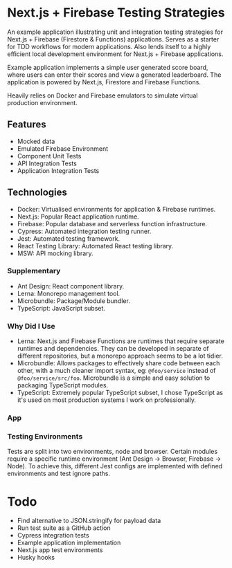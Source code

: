 # Next.js + Firebase Testing Strategies

An example application illustrating unit and integration testing strategies for Next.js + Firebase (Firestore & Functions) applications. Serves as a starter for TDD workflows for modern applications. Also lends itself to a highly efficient local development environment for Next.js + Firebase applications.

Example application implements a simple user generated score board, where users
can enter their scores and view a generated leaderboard. The application is powered by Next.js, Firestore and Firebase Functions.

Heavily relies on Docker and Firebase emulators to simulate virtual production environment.

## Features

- Mocked data
- Emulated Firebase Environment
- Component Unit Tests
- API Integration Tests
- Application Integration Tests

## Technologies

- Docker: Virtualised environments for application & Firebase runtimes.
- Next.js: Popular React application runtime.
- Firebase: Popular database and serverless function infrastructure.
- Cypress: Automated integration testing runner.
- Jest: Automated testing framework.
- React Testing Library: Automated React testing library.
- MSW: API mocking library.

### Supplementary

- Ant Design: React component library.
- Lerna: Monorepo management tool.
- Microbundle: Package/Module bundler.
- TypeScript: JavaScript subset.

### Why Did I Use

- Lerna: Next.js and Firebase Functions are runtimes that require separate runtimes and dependencies. They can be developed in separate of different repositories, but a monorepo approach seems to be a lot tidier.
- Microbundle: Allows packages to effectively share code between each other, with a much cleaner import syntax, eg: `@foo/service` instead of `@foo/service/src/foo`. Microbundle is a simple and easy solution to packaging TypeScript modules.
- TypeScript: Extremely popular TypeScript subset, I chose TypeScript as it's used on most production systems I work on professionally.

### App

### Testing Environments

Tests are split into two environments, node and browser. Certain modules require a specific runtime environment (Ant Design -> Browser, Firebase -> Node). To achieve this, different Jest configs are implemented with defined environments and test ignore paths.

# Todo

- Find alternative to JSON.stringify for payload data
- Run test suite as a GitHub action
- Cypress integration tests
- Example application implementation
- Next.js app test environments
- Husky hooks
